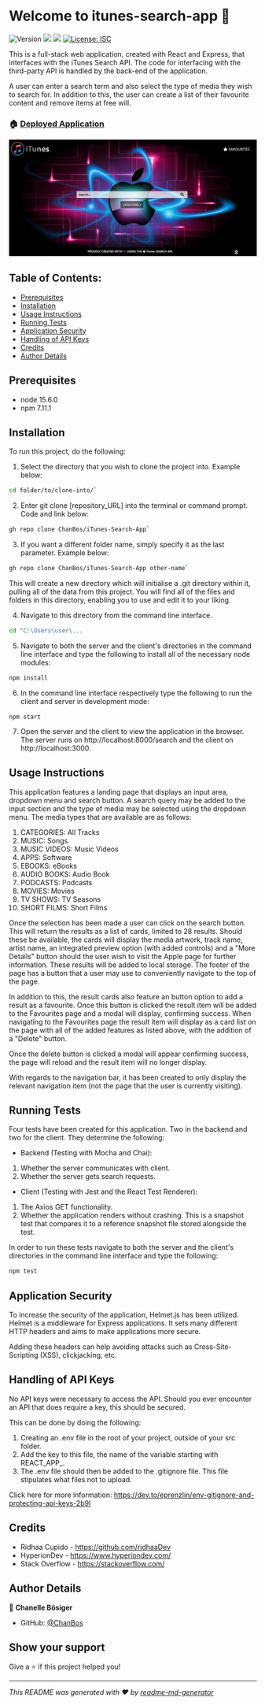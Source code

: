 <h1>Welcome to itunes-search-app 👋</h1>
<p>
  <img alt="Version" src="https://img.shields.io/badge/version-1.0.0-blue.svg?cacheSeconds=2592000" />
  <img src="https://img.shields.io/badge/node-15.6.0-blue.svg" />
  <img src="https://img.shields.io/badge/npm-7.11.1-blue.svg" />
  <a href="#" target="_blank">
    <img alt="License: ISC" src="https://img.shields.io/badge/License-ISC-yellow.svg" />
  </a>
</p>

This is a full-stack web application, created with React and Express, that interfaces with the iTunes Search API. The code for interfacing with the third-party API is handled by the back-end of the application. 

A user can enter a search term and also select the type of media they wish to search for. In addition to this, the user can create a list of their favourite content and remove items at free will. 

### 🏠 [Deployed Application](https://itunes-search-app-heroku.herokuapp.com/)

![iTunes Search App](https://github.com/ChanBos/iTunes-Search-App/blob/master/client/public/images/iTunes%20Search%20App.jpg)

## Table of Contents:

- [Prerequisites](#prerequisites)
- [Installation](#installation)
- [Usage Instructions](#usage-instructions)
- [Running Tests](#running-tests)
- [Application Security](#application-security)
- [Handling of API Keys](#handling-of-api-keys)
- [Credits](#credits)
- [Author Details](#author-details)


## Prerequisites

- node 15.6.0
- npm 7.11.1

## Installation

To run this project, do the following:

1. Select the directory that you wish to clone the project into. Example below:

```sh
cd folder/to/clone-into/`
```

2. Enter git clone [repository_URL] into the terminal or command prompt. Code and link below:

```sh
gh repo clone ChanBos/iTunes-Search-App`
```

3. If you want a different folder name, simply specify it as the last parameter. Example below:

```sh
gh repo clone ChanBos/iTunes-Search-App other-name`
```

This will create a new directory which will initialise a .git directory within it, pulling all of the data from this project. You will find all of the files and folders in this directory, enabling you to use and edit it to your liking.

4. Navigate to this directory from the command line interface.

```sh
cd "C:\Users\user\...
```

5. Navigate to both the server and the client's directories in the command line interface and type the following to install all of the necessary node modules:

```sh
npm install
```

6. In the command line interface respectively type the following to run the client and server in development mode:

```
npm start
```

7. Open the server and the client to view the application in the browser. The server runs on http://localhost:8000/search and the client on http://localhost:3000.

## Usage Instructions

This application features a landing page that displays an input area, dropdown menu and search button. A search query may be added to the input section and the type of media may be selected using the dropdown menu. The media types that are available are as follows:

1. CATEGORIES: All Tracks
2. MUSIC: Songs
3. MUSIC VIDEOS: Music Videos
4. APPS: Software
5. EBOOKS: eBooks
6. AUDIO BOOKS: Audio Book
7. PODCASTS: Podcasts
8. MOVIES: Movies
9. TV SHOWS: TV Seasons
10. SHORT FILMS: Short Films

Once the selection has been made a user can click on the search button. This will return the results as a list of cards, limited to 28 results. Should these be available, the cards will display the media artwork, track name, artist name, an integrated preview option (with added controls) and a "More Details" button should the user wish to visit the Apple page for further information. These results will be added to local storage. The footer of the page has a button that a user may use to conveniently navigate to the top of the page.

In addition to this, the result cards also feature an button option to add a result as a favourite. Once this button is clicked the result item will be added to the Favourites page and a modal will display, confirming success. When navigating to the Favourites page the result item will display as a card list on the page with all of the added features as listed above, with the addition of a "Delete" button.

Once the delete button is clicked a modal will appear confirming success, the page will reload and the result item will no longer display.

With regards to the navigation bar, it has been created to only display the relevant navigation item (not the page that the user is currently visiting).

## Running Tests

Four tests have been created for this application. Two in the backend and two for the client. They determine the following:

- Backend (Testing with Mocha and Chai):
1. Whether the server communicates with client.
2. Whether the server gets search requests.

- Client (Testing with Jest and the React Test Renderer):
1. The Axios GET functionality.
2. Whether the application renders without crashing. This is a snapshot test that compares it to a reference snapshot file stored alongside the test.

In order to run these tests navigate to both the server and the client's directories in the command line interface and type the following:

```sh
npm test
```

## Application Security

To increase the security of the application, Helmet.js has been utilized. Helmet is a middleware for Express applications. It sets many different HTTP headers and aims to make applications more secure.

Adding these headers can help avoiding attacks such as Cross-Site-Scripting (XSS), clickjacking, etc.

## Handling of API Keys

No API keys were necessary to access the API. Should you ever encounter an API that does require a key, this should be secured.

This can be done by doing the following:
1. Creating an .env file in the root of your project, outside of your src folder.
2. Add the key to this file, the name of the variable starting with REACT_APP_.
3. The .env file should then be added to the .gitignore file. This file stipulates what files not to upload.

Click here for more information: https://dev.to/eprenzlin/env-gitignore-and-protecting-api-keys-2b9l

## Credits

- Ridhaa Cupido - https://github.com/ridhaaDev
- HyperionDev - https://www.hyperiondev.com/
- Stack Overflow - https://stackoverflow.com/

## Author Details

👤 **Chanelle Bösiger**

* GitHub: [@ChanBos](https://github.com/ChanBos)

## Show your support

Give a ⭐️ if this project helped you!

***
_This README was generated with ❤️ by [readme-md-generator](https://github.com/kefranabg/readme-md-generator)_
